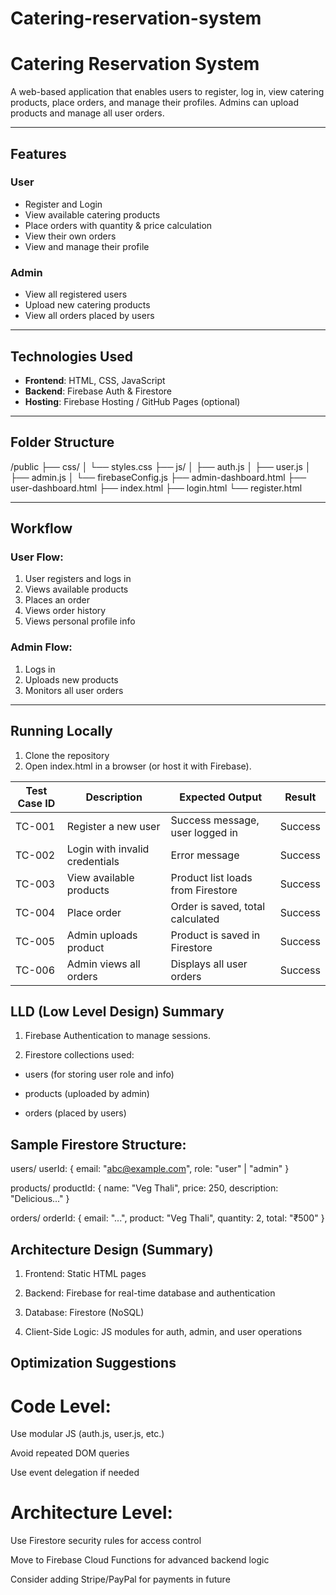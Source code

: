 # Catering-reservation-system

# Catering Reservation System

A web-based application that enables users to register, log in, view catering products, place orders, and manage their profiles. Admins can upload products and manage all user orders.

---

##  Features

###  User
- Register and Login
- View available catering products
- Place orders with quantity & price calculation
- View their own orders
- View and manage their profile

###  Admin
- View all registered users
- Upload new catering products
- View all orders placed by users

---

##  Technologies Used

- **Frontend**: HTML, CSS, JavaScript
- **Backend**: Firebase Auth & Firestore
- **Hosting**: Firebase Hosting / GitHub Pages (optional)

---

##  Folder Structure

/public
├── css/
│ └── styles.css
├── js/
│ ├── auth.js
│ ├── user.js
│ ├── admin.js
│ └── firebaseConfig.js
├── admin-dashboard.html
├── user-dashboard.html
├── index.html
├── login.html
└── register.html


---

## Workflow

###  User Flow:
1. User registers and logs in
2. Views available products
3. Places an order
4. Views order history
5. Views personal profile info

###  Admin Flow:
1. Logs in
2. Uploads new products
3. Monitors all user orders

---

##  Running Locally

1. Clone the repository 
2. Open index.html in a browser (or host it with Firebase).


| Test Case ID | Description                    | Expected Output                   | Result     |
| ------------ | ------------------------------ | --------------------------------- | -----------|
| TC-001       | Register a new user            | Success message, user logged in   | Success    |
| TC-002       | Login with invalid credentials | Error message                     | Success    |
| TC-003       | View available products        | Product list loads from Firestore | Success    |
| TC-004       | Place order                    | Order is saved, total calculated  | Success    |
| TC-005       | Admin uploads product          | Product is saved in Firestore     | Success    |
| TC-006       | Admin views all orders         | Displays all user orders          | Success    |

## LLD (Low Level Design) Summary

1. Firebase Authentication to manage sessions.

2. Firestore collections used:

  - users (for storing user role and info)

  - products (uploaded by admin)

  - orders (placed by users)

## Sample Firestore Structure:

users/
  userId: {
    email: "abc@example.com",
    role: "user" | "admin"
  }

products/
  productId: {
    name: "Veg Thali",
    price: 250,
    description: "Delicious..."
  }

orders/
  orderId: {
    email: "...",
    product: "Veg Thali",
    quantity: 2,
    total: "₹500"
  }


## Architecture Design (Summary)

1. Frontend: Static HTML pages

2. Backend: Firebase for real-time database and authentication

3. Database: Firestore (NoSQL)

4. Client-Side Logic: JS modules for auth, admin, and user operations


## Optimization Suggestions

# Code Level:
Use modular JS (auth.js, user.js, etc.)

Avoid repeated DOM queries

Use event delegation if needed

# Architecture Level:

Use Firestore security rules for access control

Move to Firebase Cloud Functions for advanced backend logic

Consider adding Stripe/PayPal for payments in future


